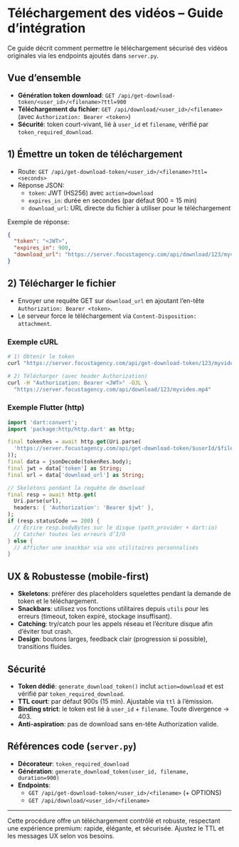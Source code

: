 # Téléchargement des vidéos – Guide d’intégration

Ce guide décrit comment permettre le téléchargement sécurisé des vidéos originales via les endpoints ajoutés dans `server.py`.

## Vue d’ensemble
- **Génération token download**: `GET /api/get-download-token/<user_id>/<filename>?ttl=900`
- **Téléchargement du fichier**: `GET /api/download/<user_id>/<filename>` (avec `Authorization: Bearer <token>`)
- **Sécurité**: token court-vivant, lié à `user_id` et `filename`, vérifié par `token_required_download`.

## 1) Émettre un token de téléchargement
- Route: `GET /api/get-download-token/<user_id>/<filename>?ttl=<seconds>`
- Réponse JSON:
  - `token`: JWT (HS256) avec `action=download`
  - `expires_in`: durée en secondes (par défaut 900 = 15 min)
  - `download_url`: URL directe du fichier à utiliser pour le téléchargement

Exemple de réponse:
```json
{
  "token": "<JWT>",
  "expires_in": 900,
  "download_url": "https://server.focustagency.com/api/download/123/myvideo.mp4"
}
```

## 2) Télécharger le fichier
- Envoyer une requête GET sur `download_url` en ajoutant l’en-tête `Authorization: Bearer <token>`.
- Le serveur force le téléchargement via `Content-Disposition: attachment`.

### Exemple cURL
```bash
# 1) Obtenir le token
curl "https://server.focustagency.com/api/get-download-token/123/myvideo.mp4?ttl=900"

# 2) Télécharger (avec header Authorization)
curl -H "Authorization: Bearer <JWT>" -OJL \
  "https://server.focustagency.com/api/download/123/myvideo.mp4"
```

### Exemple Flutter (http)
```dart
import 'dart:convert';
import 'package:http/http.dart' as http;

final tokenRes = await http.get(Uri.parse(
  'https://server.focustagency.com/api/get-download-token/$userId/$filename?ttl=900',
));
final data = jsonDecode(tokenRes.body);
final jwt = data['token'] as String;
final url = data['download_url'] as String;

// Skeletons pendant la requête de download
final resp = await http.get(
  Uri.parse(url),
  headers: { 'Authorization': 'Bearer $jwt' },
);
if (resp.statusCode == 200) {
  // Écrire resp.bodyBytes sur le disque (path_provider + dart:io)
  // Catcher toutes les erreurs d’I/O
} else {
  // Afficher une snackbar via vos utilitaires personnalisés
}
```

## UX & Robustesse (mobile-first)
- **Skeletons**: préférer des placeholders squelettes pendant la demande de token et le téléchargement.
- **Snackbars**: utilisez vos fonctions utilitaires depuis `utils` pour les erreurs (timeout, token expiré, stockage insuffisant).
- **Catching**: try/catch pour les appels réseau et l’écriture disque afin d’éviter tout crash.
- **Design**: boutons larges, feedback clair (progression si possible), transitions fluides.

## Sécurité
- **Token dédié**: `generate_download_token()` inclut `action=download` et est vérifié par `token_required_download`.
- **TTL court**: par défaut 900s (15 min). Ajustable via `ttl` à l’émission.
- **Binding strict**: le token est lié à `user_id` + `filename`. Toute divergence → 403.
- **Anti-aspiration**: pas de download sans en-tête Authorization valide.

## Références code (`server.py`)
- **Décorateur**: `token_required_download`
- **Génération**: `generate_download_token(user_id, filename, duration=900)`
- **Endpoints**:
  - `GET /api/get-download-token/<user_id>/<filename>` (+ OPTIONS)
  - `GET /api/download/<user_id>/<filename>`

---
Cette procédure offre un téléchargement contrôlé et robuste, respectant une expérience premium: rapide, élégante, et sécurisée. Ajustez le TTL et les messages UX selon vos besoins.
